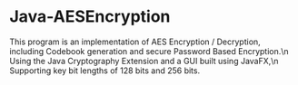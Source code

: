 # Java-AESEncryption
This program is an implementation of AES Encryption / Decryption, including Codebook generation and secure Password Based Encryption.\n
Using the Java Cryptography Extension and a GUI built using JavaFX,\n
Supporting key bit lengths of 128 bits and 256 bits.
